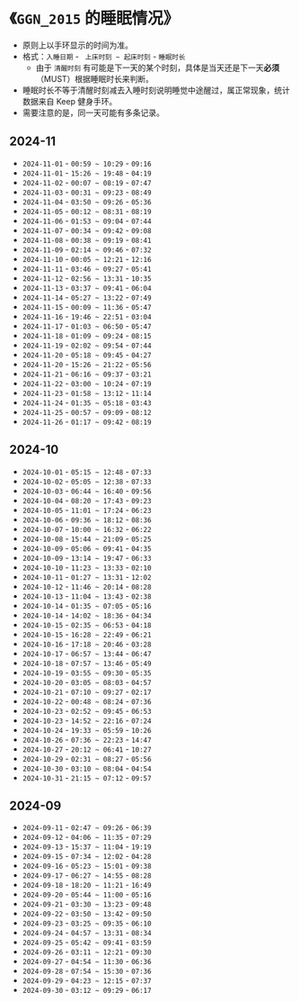 # 《`GGN_2015` 的睡眠情况》

- 原则上以手环显示的时间为准。
- 格式：`入睡日期` - ` 上床时刻 ~ 起床时刻` - `睡眠时长`
  - 由于 `清醒时刻` 有可能是下一天的某个时刻，具体是当天还是下一天**必须**（MUST）根据睡眠时长来判断。
- 睡眠时长不等于清醒时刻减去入睡时刻说明睡觉中途醒过，属正常现象，统计数据来自 Keep 健身手环。
- 需要注意的是，同一天可能有多条记录。

## 2024-11

- `2024-11-01` - `00:59 ~ 10:29` - `09:16`
- `2024-11-01` - `15:26 ~ 19:48` - `04:19`
- `2024-11-02` - `00:07 ~ 08:19` - `07:47`
- `2024-11-03` - `00:31 ~ 09:23` - `08:49`
- `2024-11-04` - `03:50 ~ 09:26` - `05:36`
- `2024-11-05` - `00:12 ~ 08:31` - `08:19`
- `2024-11-06` - `01:53 ~ 09:04` - `07:44`
- `2024-11-07` - `00:34 ~ 09:42` - `09:08`
- `2024-11-08` - `00:38 ~ 09:19` - `08:41`
- `2024-11-09` - `02:14 ~ 09:46` - `07:32`
- `2024-11-10` - `00:05 ~ 12:21` - `12:16`
- `2024-11-11` - `03:46 ~ 09:27` - `05:41`
- `2024-11-12` - `02:56 ~ 13:31` - `10:35`
- `2024-11-13` - `03:37 ~ 09:41` - `06:04`
- `2024-11-14` - `05:27 ~ 13:22` - `07:49`
- `2024-11-15` - `00:09 ~ 11:36` - `05:47`
- `2024-11-16` - `19:46 ~ 22:51` - `03:04`
- `2024-11-17` - `01:03 ~ 06:50` - `05:47`
- `2024-11-18` - `01:09 ~ 09:24` - `08:15`
- `2024-11-19` - `02:02 ~ 09:54` - `07:44`
- `2024-11-20` - `05:18 ~ 09:45` - `04:27`
- `2024-11-20` - `15:26 ~ 21:22` - `05:56`
- `2024-11-21` - `06:16 ~ 09:37` - `03:21`
- `2024-11-22` - `03:00 ~ 10:24` - `07:19`
- `2024-11-23` - `01:58 ~ 13:12` - `11:14`
- `2024-11-24` - `01:35 ~ 05:18` - `03:43`
- `2024-11-25` - `00:57 ~ 09:09` - `08:12`
- `2024-11-26` - `01:17 ~ 09:42` - `08:19`

## 2024-10

- `2024-10-01` - `05:15 ~ 12:48` - `07:33`
- `2024-10-02` - `05:05 ~ 12:38` - `07:33`
- `2024-10-03` - `06:44 ~ 16:40` - `09:56`
- `2024-10-04` - `08:20 ~ 17:43` - `09:23`
- `2024-10-05` - `11:01 ~ 17:24` - `06:23`
- `2024-10-06` - `09:36 ~ 18:12` - `08:36`
- `2024-10-07` - `10:00 ~ 16:32` - `06:22`
- `2024-10-08` - `15:44 ~ 21:09` - `05:25` 
- `2024-10-09` - `05:06 ~ 09:41` - `04:35`
- `2024-10-09` - `13:14 ~ 19:47` - `06:33`
- `2024-10-10` - `11:23 ~ 13:33` - `02:10`
- `2024-10-11` - `01:27 ~ 13:31` - `12:02`
- `2024-10-12` - `11:46 ~ 20:14` - `08:28`
- `2024-10-13` - `11:04 ~ 13:43` - `02:38`
- `2024-10-14` - `01:35 ~ 07:05` - `05:16`
- `2024-10-14` - `14:02 ~ 18:36` - `04:34`
- `2024-10-15` - `02:35 ~ 06:53` - `04:18`
- `2024-10-15` - `16:28 ~ 22:49` - `06:21`
- `2024-10-16` - `17:18 ~ 20:46` - `03:28`
- `2024-10-17` - `06:57 ~ 13:44` - `06:47`
- `2024-10-18` - `07:57 ~ 13:46` - `05:49`
- `2024-10-19` - `03:55 ~ 09:30` - `05:35`
- `2024-10-20` - `03:05 ~ 08:03` - `04:57`
- `2024-10-21` - `07:10 ~ 09:27` - `02:17`
- `2024-10-22` - `00:48 ~ 08:24` - `07:36`
- `2024-10-23` - `02:52 ~ 09:45` - `06:53`
- `2024-10-23` - `14:52 ~ 22:16` - `07:24`
- `2024-10-24` - `19:33 ~ 05:59` - `10:26`
- `2024-10-26` - `07:36 ~ 22:23` - `14:47`
- `2024-10-27` - `20:12 ~ 06:41` - `10:27`
- `2024-10-29` - `02:31 ~ 08:27` - `05:56`
- `2024-10-30` - `03:10 ~ 08:04` - `04:54`
- `2024-10-31` - `21:15 ~ 07:12` - `09:57`

## 2024-09

- `2024-09-11` - `02:47 ~ 09:26` - `06:39`
- `2024-09-12` - `04:06 ~ 11:35` - `07:29`
- `2024-09-13` - `15:37 ~ 11:04` - `19:19`
- `2024-09-15` - `07:34 ~ 12:02` - `04:28`
- `2024-09-16` - `05:23 ~ 15:01` - `09:38`
- `2024-09-17` - `06:27 ~ 14:55` - `08:28`
- `2024-09-18` - `18:20 ~ 11:21` - `16:49`
- `2024-09-20` - `05:44 ~ 11:00` - `05:16`
- `2024-09-21` - `03:30 ~ 13:23` - `09:48`
- `2024-09-22` - `03:50 ~ 13:42` - `09:50`
- `2024-09-23` - `03:25 ~ 09:35` - `06:10`
- `2024-09-24` - `04:57 ~ 13:31` - `08:34`
- `2024-09-25` - `05:42 ~ 09:41` - `03:59`
- `2024-09-26` - `03:11 ~ 12:21` - `09:30`
- `2024-09-27` - `04:54 ~ 11:30` - `06:36`
- `2024-09-28` - `07:54 ~ 15:30` - `07:36`
- `2024-09-29` - `04:23 ~ 12:15` - `07:37`
- `2024-09-30` - `03:12 ~ 09:29` - `06:17`

